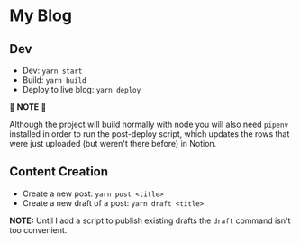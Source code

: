 # My Blog

## Dev

* Dev: `yarn start`
* Build: `yarn build`
* Deploy to live blog: `yarn deploy`

🚧 **NOTE** 🚧

Although the project will build normally with node you will also need `pipenv` installed in order to run the post-deploy script, which updates the rows that were just uploaded (but weren't there before) in Notion.

## Content Creation

* Create a new post: `yarn post <title>`
* Create a new draft of a post: `yarn draft <title>`

**NOTE:** Until I add a script to publish existing drafts the `draft` command isn't too convenient.
